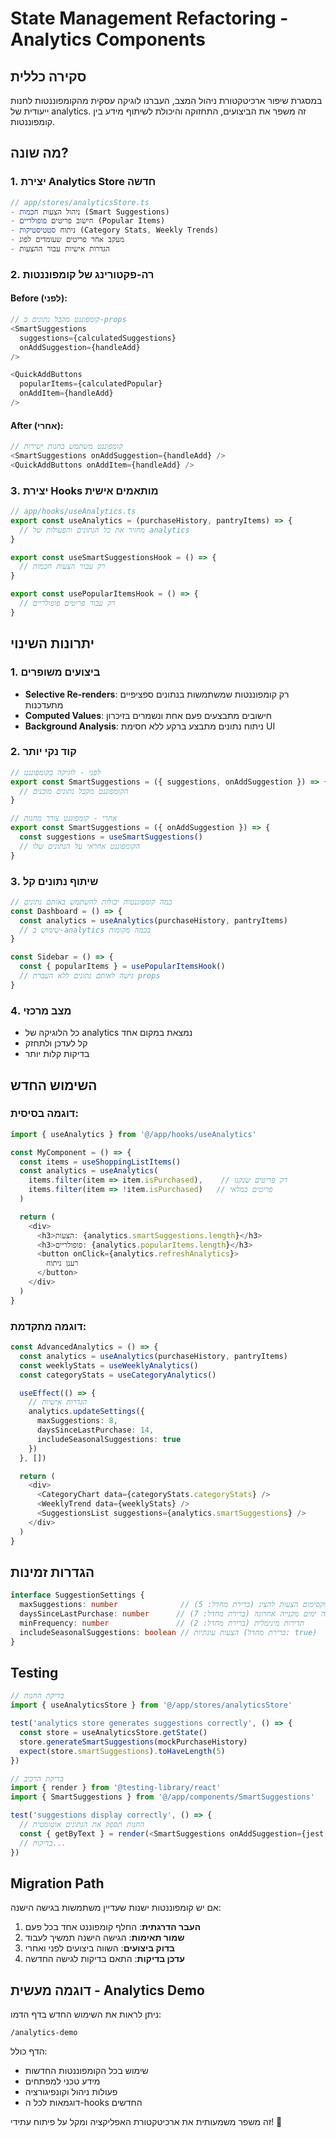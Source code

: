 # State Management Refactoring - Analytics Components

## סקירה כללית
במסגרת שיפור ארכיטקטורת ניהול המצב, העברנו לוגיקה עסקית מהקומפוננטות לחנות ייעודית של analytics. זה משפר את הביצועים, התחזוקה והיכולת לשיתוף מידע בין קומפוננטות.

## מה שונה?

### 1. יצירת Analytics Store חדשה
```typescript
// app/stores/analyticsStore.ts
- ניהול הצעות חכמות (Smart Suggestions)
- חישוב פריטים פופולריים (Popular Items)
- ניתוח סטטיסטיקות (Category Stats, Weekly Trends)
- מעקב אחר פריטים שעומדים לפוג
- הגדרות אישיות עבור ההצעות
```

### 2. רה-פקטורינג של קומפוננטות

#### Before (לפני):
```typescript
// קומפוננט מקבל נתונים כ-props
<SmartSuggestions 
  suggestions={calculatedSuggestions} 
  onAddSuggestion={handleAdd} 
/>

<QuickAddButtons 
  popularItems={calculatedPopular}
  onAddItem={handleAdd}
/>
```

#### After (אחרי):
```typescript
// קומפוננט משתמש בחנות ישירות
<SmartSuggestions onAddSuggestion={handleAdd} />
<QuickAddButtons onAddItem={handleAdd} />
```

### 3. יצירת Hooks מותאמים אישית

```typescript
// app/hooks/useAnalytics.ts
export const useAnalytics = (purchaseHistory, pantryItems) => {
  // מחזיר את כל הנתונים והפעולות של analytics
}

export const useSmartSuggestionsHook = () => {
  // רק עבור הצעות חכמות
}

export const usePopularItemsHook = () => {
  // רק עבור פריטים פופולריים
}
```

## יתרונות השינוי

### 1. ביצועים משופרים
- **Selective Re-renders**: רק קומפוננטות שמשתמשות בנתונים ספציפיים מתעדכנות
- **Computed Values**: חישובים מתבצעים פעם אחת ונשמרים בזיכרון
- **Background Analysis**: ניתוח נתונים מתבצע ברקע ללא חסימת UI

### 2. קוד נקי יותר
```typescript
// לפני - לוגיקה בקומפוננט
export const SmartSuggestions = ({ suggestions, onAddSuggestion }) => {
  // הקומפוננט מקבל נתונים מוכנים
}

// אחרי - קומפוננט צורך מחנות
export const SmartSuggestions = ({ onAddSuggestion }) => {
  const suggestions = useSmartSuggestions()
  // הקומפוננט אחראי על הנתונים שלו
}
```

### 3. שיתוף נתונים קל
```typescript
// כמה קומפוננטות יכולות להשתמש באותם נתונים
const Dashboard = () => {
  const analytics = useAnalytics(purchaseHistory, pantryItems)
  // שימוש ב-analytics בכמה מקומות
}

const Sidebar = () => {
  const { popularItems } = usePopularItemsHook()
  // גישה לאותם נתונים ללא העברת props
}
```

### 4. מצב מרכזי
- כל הלוגיקה של analytics נמצאת במקום אחד
- קל לעדכן ולתחזק
- בדיקות קלות יותר

## השימוש החדש

### דוגמה בסיסית:
```typescript
import { useAnalytics } from '@/app/hooks/useAnalytics'

const MyComponent = () => {
  const items = useShoppingListItems()
  const analytics = useAnalytics(
    items.filter(item => item.isPurchased),    // רק פריטים שנקנו
    items.filter(item => !item.isPurchased)   // פריטים במלאי
  )

  return (
    <div>
      <h3>הצעות: {analytics.smartSuggestions.length}</h3>
      <h3>פופולריים: {analytics.popularItems.length}</h3>
      <button onClick={analytics.refreshAnalytics}>
        רענן ניתוח
      </button>
    </div>
  )
}
```

### דוגמה מתקדמת:
```typescript
const AdvancedAnalytics = () => {
  const analytics = useAnalytics(purchaseHistory, pantryItems)
  const weeklyStats = useWeeklyAnalytics()
  const categoryStats = useCategoryAnalytics()

  useEffect(() => {
    // הגדרות אישיות
    analytics.updateSettings({
      maxSuggestions: 8,
      daysSinceLastPurchase: 14,
      includeSeasonalSuggestions: true
    })
  }, [])

  return (
    <div>
      <CategoryChart data={categoryStats.categoryStats} />
      <WeeklyTrend data={weeklyStats} />
      <SuggestionsList suggestions={analytics.smartSuggestions} />
    </div>
  )
}
```

## הגדרות זמינות

```typescript
interface SuggestionSettings {
  maxSuggestions: number              // מקסימום הצעות להציג (ברירת מחדל: 5)
  daysSinceLastPurchase: number      // כמה ימים מקנייה אחרונה (ברירת מחדל: 7)
  minFrequency: number               // תדירות מינימלית (ברירת מחדל: 2)
  includeSeasonalSuggestions: boolean // הצעות עונתיות (ברירת מחדל: true)
}
```

## Testing

```typescript
// בדיקת החנות
import { useAnalyticsStore } from '@/app/stores/analyticsStore'

test('analytics store generates suggestions correctly', () => {
  const store = useAnalyticsStore.getState()
  store.generateSmartSuggestions(mockPurchaseHistory)
  expect(store.smartSuggestions).toHaveLength(5)
})

// בדיקת הרכיב
import { render } from '@testing-library/react'
import { SmartSuggestions } from '@/app/components/SmartSuggestions'

test('suggestions display correctly', () => {
  // החנות תספק את הנתונים אוטומטית
  const { getByText } = render(<SmartSuggestions onAddSuggestion={jest.fn()} />)
  // בדיקות...
})
```

## Migration Path

אם יש קומפוננטות ישנות שעדיין משתמשות בגישה הישנה:

1. **העבר הדרגתית**: החלף קומפוננט אחד בכל פעם
2. **שמור תאימות**: הגישה הישנה תמשיך לעבוד
3. **בדוק ביצועים**: השווה ביצועים לפני ואחרי
4. **עדכן בדיקות**: התאם בדיקות לגישה החדשה

## דוגמה מעשית - Analytics Demo

ניתן לראות את השימוש החדש בדף הדמו:
```
/analytics-demo
```

הדף כולל:
- שימוש בכל הקומפוננטות החדשות
- מידע טכני למפתחים
- פעולות ניהול וקונפיגורציה
- דוגמאות לכל ה-hooks החדשים

זה משפר משמעותית את ארכיטקטורת האפליקציה ומקל על פיתוח עתידי! 🚀
